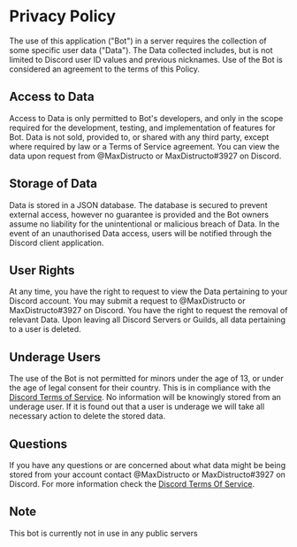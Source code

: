 # Privacy Policy

The use of this application ("Bot") in a server requires the collection of some specific user data ("Data"). The Data collected includes, but is not limited to Discord user ID values and previous nicknames. Use of the Bot is considered an agreement to the terms of this Policy. 

## Access to Data

Access to Data is only permitted to Bot's developers, and only in the scope required for the development, testing, and implementation of features for Bot. Data is not sold, provided to, or shared with any third party, except where required by law or a Terms of Service agreement. You can view the data upon request from @MaxDistructo or MaxDistructo#3927 on Discord.

## Storage of Data

Data is stored in a JSON database. The database is secured to prevent external access, however no guarantee is provided and the Bot owners assume no liability for the unintentional or malicious breach of Data. In the event of an unauthorised Data access, users will be notified through the Discord client application.

## User Rights

At any time, you have the right to request to view the Data pertaining to your Discord account. You may submit a request to @MaxDistructo or MaxDistructo#3927 on Discord. You have the right to request the removal of relevant Data. Upon leaving all Discord Servers or Guilds, all data pertaining to a user is deleted.

## Underage Users

The use of the Bot is not permitted for minors under the age of 13, or under the age of legal consent for their country. This is in compliance with the [Discord Terms of Service](https://discord.com/terms). No information will be knowingly stored from an underage user. If it is found out that a user is underage we will take all necessary action to delete the stored data.

## Questions

If you have any questions or are concerned about what data might be being stored from your account contact @MaxDistructo or MaxDistructo#3927 on Discord. For more information check the [Discord Terms Of Service](https://discord.com/terms).

## Note

This bot is currently not in use in any public servers
